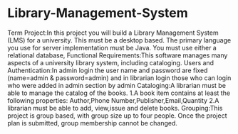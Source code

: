 # Library-Management-System
Term Project:In this project you will build a Library Management System (LMS) for a university. This must be a desktop based. The primary language you use for server implementation must be Java. 
You must use either a relational database,
Functional Requirements:This software manages many aspects of a university library system, including cataloging.
Users and Authentication:In admin login the user name and password are fixed (name=admin & password=admin) and in librarian login those who can login who were added in admin section by admin
Cataloging:A librarian must be able to manage the catalog of the books.
  1.A book item contains at least the following properties:
    Author,Phone Number,Publisher,Email,Quantity
  2.A librarian must be able to  add, view,issue and delete books.
Grouping:This project is group based, with group size up to four people. Once the project plan is submitted, group membership cannot be changed.
